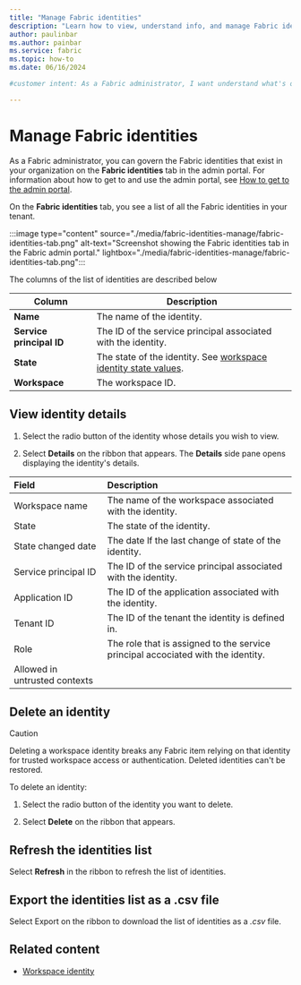 ```yaml
---
title: "Manage Fabric identities"
description: "Learn how to view, understand info, and manage Fabric identities as a Fabric administrator."
author: paulinbar
ms.author: painbar
ms.service: fabric
ms.topic: how-to
ms.date: 06/16/2024

#customer intent: As a Fabric administrator, I want understand what's on the Fabric identities tab so that I can monitor and govern all the Fabric identities in my organization.

---
```


# Manage Fabric identities

As a Fabric administrator, you can govern the Fabric identities that exist in your organization on the **Fabric identities** tab in the admin portal. For information about how to get to and use the admin portal, see [How to get to the admin portal](./admin-center.md#how-to-get-to-the-admin-portal).

On the **Fabric identities** tab, you see a list of all the Fabric identities in your tenant.

:::image type="content" source="./media/fabric-identities-manage/fabric-identities-tab.png" alt-text="Screenshot showing the Fabric identities tab in the Fabric admin portal." lightbox="./media/fabric-identities-manage/fabric-identities-tab.png":::

The columns of the list of identities are described below

| Column | Description |
| --------- | --------- |
| **Name** | The name of the identity. |
| **Service principal ID** | The ID of the service principal associated with the identity. |
| **State** | The state of the identity. See [workspace identity state values](../security/workspace-identity.md#identity-details).|
| **Workspace** | The workspace ID. |

## View identity details

1. Select the radio button of the identity whose details you wish to view.

1. Select **Details** on the ribbon that appears. The **Details** side pane opens displaying the identity's details.

| Field                         | Description                                                                      |
|:------------------------------|:---------------------------------------------------------------------------------|
| Workspace name                | The name of the workspace associated with the identity.                          |
| State                         | The state of the identity.                                                       |
| State changed date            | The date lf the last change of state of the identity.                            |
| Service principal ID          | The ID of the service principal associated with the identity.                    |
| Application ID                | The ID of the application associated with the identity.                          |
| Tenant ID                     | The ID of the tenant the identity is defined in.                                 |
| Role                          | The role that is assigned to the service principal accociated with the identity. |
| Allowed in untrusted contexts |                                                                                  |

## Delete an identity

> [!CAUTION]
> Deleting a workspace identity breaks any Fabric item relying on that identity for trusted workspace access or authentication. Deleted identities can't be restored.

To delete an identity:

1. Select the radio button of the identity you want to delete.

1. Select **Delete** on the ribbon that appears.

## Refresh the identities list

Select **Refresh** in the ribbon to refresh the list of identities.

## Export the identities list as a .csv file

Select Export on the ribbon to download the list of identities as a *.csv* file.

## Related content

* [Workspace identity](../security/workspace-identity.md)
